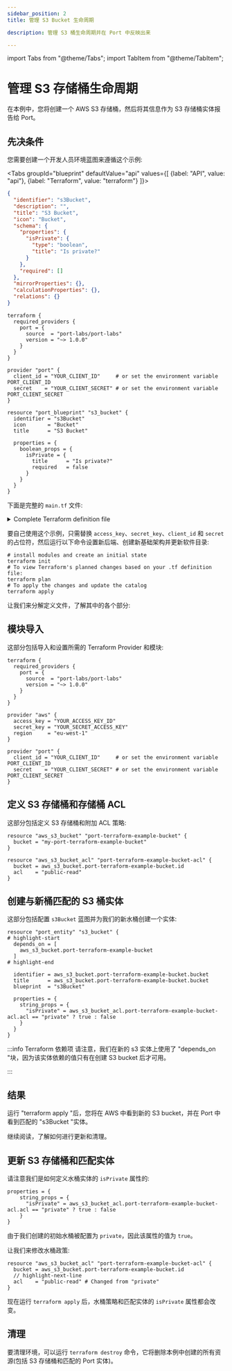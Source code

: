 ```yaml
---
sidebar_position: 2
title: 管理 S3 Bucket 生命周期

description: 管理 S3 桶生命周期并在 Port 中反映出来

---
```


import Tabs from "@theme/Tabs";
import TabItem from "@theme/TabItem";

# 管理 S3 存储桶生命周期

在本例中，您将创建一个 AWS S3 存储桶，然后将其信息作为 S3 存储桶实体报告给 Port。

## 先决条件

您需要创建一个开发人员环境蓝图来遵循这个示例: 

<Tabs groupId="blueprint" defaultValue="api" values={[
{label: "API", value: "api"},
{label: "Terraform", value: "terraform"}
]}>

<TabItem value="api">

```json showLineNumbers
{
  "identifier": "s3Bucket",
  "description": "",
  "title": "S3 Bucket",
  "icon": "Bucket",
  "schema": {
    "properties": {
      "isPrivate": {
        "type": "boolean",
        "title": "Is private?"
      }
    },
    "required": []
  },
  "mirrorProperties": {},
  "calculationProperties": {},
  "relations": {}
}
```

</TabItem>

<TabItem value="terraform">

```hcl showLineNumbers
terraform {
  required_providers {
    port = {
      source  = "port-labs/port-labs"
      version = "~> 1.0.0"
    }
  }
}

provider "port" {
  client_id = "YOUR_CLIENT_ID"     # or set the environment variable PORT_CLIENT_ID
  secret    = "YOUR_CLIENT_SECRET" # or set the environment variable PORT_CLIENT_SECRET
}

resource "port_blueprint" "s3_bucket" {
  identifier = "s3Bucket"
  icon       = "Bucket"
  title      = "S3 Bucket"

  properties = {
    boolean_props = {
      isPrivate = {
        title      = "Is private?"
        required   = false
      }
    }
  }
}
```

</TabItem>

</Tabs>

下面是完整的 `main.tf` 文件: 

<details>
<summary>Complete Terraform definition file</summary>

```hcl showLineNumbers
terraform {
  required_providers {
    port = {
      source  = "port-labs/port-labs"
      version = "~> 1.0.0"
    }
  }
}

provider "aws" {
  access_key = "YOUR_ACCESS_KEY_ID"
  secret_key = "YOUR_SECRET_ACCESS_KEY"
  region     = "eu-west-1"
}

provider "port" {
  client_id = "YOUR_CLIENT_ID"     # or set the environment variable PORT_CLIENT_ID
  secret    = "YOUR_CLIENT_SECRET" # or set the environment variable PORT_CLIENT_SECRET
}

resource "aws_s3_bucket" "port-terraform-example-bucket" {
  bucket = "my-port-terraform-example-bucket"
}

resource "aws_s3_bucket_acl" "port-terraform-example-bucket-acl" {
  bucket = aws_s3_bucket.port-terraform-example-bucket.id
  acl    = "private"
}

resource "port_entity" "s3_bucket" {
  depends_on = [
    aws_s3_bucket.port-terraform-example-bucket
  ]

  identifier = aws_s3_bucket.port-terraform-example-bucket.bucket
  title      = aws_s3_bucket.port-terraform-example-bucket.bucket
  blueprint  = "s3Bucket"

  properties = {
    string_props = {
      "isPrivate" = aws_s3_bucket_acl.port-terraform-example-bucket-acl.acl == "private" ? true : false
    }
  }
}
```

</details>

要自己使用这个示例，只需替换 `access_key`、`secret_key`、`client_id` 和 `secret` 的占位符，然后运行以下命令设置新后端、创建新基础架构并更新软件目录: 

```shell showLineNumbers
# install modules and create an initial state
terraform init
# To view Terraform's planned changes based on your .tf definition file:
terraform plan
# To apply the changes and update the catalog
terraform apply
```

让我们来分解定义文件，了解其中的各个部分: 

## 模块导入

这部分包括导入和设置所需的 Terraform Provider 和模块: 

```hcl showLineNumbers
terraform {
  required_providers {
    port = {
      source  = "port-labs/port-labs"
      version = "~> 1.0.0"
    }
  }
}

provider "aws" {
  access_key = "YOUR_ACCESS_KEY_ID"
  secret_key = "YOUR_SECRET_ACCESS_KEY"
  region     = "eu-west-1"
}

provider "port" {
  client_id = "YOUR_CLIENT_ID"     # or set the environment variable PORT_CLIENT_ID
  secret    = "YOUR_CLIENT_SECRET" # or set the environment variable PORT_CLIENT_SECRET
}
```

## 定义 S3 存储桶和存储桶 ACL

这部分包括定义 S3 存储桶和附加 ACL 策略: 

```hcl showLineNumbers
resource "aws_s3_bucket" "port-terraform-example-bucket" {
  bucket = "my-port-terraform-example-bucket"
}

resource "aws_s3_bucket_acl" "port-terraform-example-bucket-acl" {
  bucket = aws_s3_bucket.port-terraform-example-bucket.id
  acl    = "public-read"
}
```

## 创建与新桶匹配的 S3 桶实体

这部分包括配置 `s3Bucket` 蓝图并为我们的新水桶创建一个实体: 

```hcl showLineNumbers
resource "port_entity" "s3_bucket" {
# highlight-start
  depends_on = [
    aws_s3_bucket.port-terraform-example-bucket
  ]
# highlight-end

  identifier = aws_s3_bucket.port-terraform-example-bucket.bucket
  title      = aws_s3_bucket.port-terraform-example-bucket.bucket
  blueprint  = "s3Bucket"

  properties = {
    string_props = {
      "isPrivate" = aws_s3_bucket_acl.port-terraform-example-bucket-acl.acl == "private" ? true : false
    }
  }
}
```

:::info  Terraform 依赖项 请注意，我们在新的 s3 实体上使用了 "depends_on "块，因为该实体依赖的值只有在创建 S3 bucket 后才可用。

:::

## 结果

运行 "terraform apply "后，您将在 AWS 中看到新的 S3 bucket，并在 Port 中看到匹配的 "s3Bucket "实体。

继续阅读，了解如何进行更新和清理。

## 更新 S3 存储桶和匹配实体

请注意我们是如何定义水桶实体的 `isPrivate` 属性的: 

```hcl showLineNumbers
properties = {
    string_props = {
      "isPrivate" = aws_s3_bucket_acl.port-terraform-example-bucket-acl.acl == "private" ? true : false
    }
}
```

由于我们创建的初始水桶被配置为 `private`，因此该属性的值为 `true`。

让我们来修改水桶政策: 

```hcl showLineNumbers
resource "aws_s3_bucket_acl" "port-terraform-example-bucket-acl" {
  bucket = aws_s3_bucket.port-terraform-example-bucket.id
  // highlight-next-line
  acl    = "public-read" # Changed from "private"
}
```

现在运行 `terraform apply` 后，水桶策略和匹配实体的 `isPrivate` 属性都会改变。

## 清理

要清理环境，可以运行 `terraform destroy` 命令，它将删除本例中创建的所有资源(包括 S3 存储桶和匹配的 Port 实体)。
